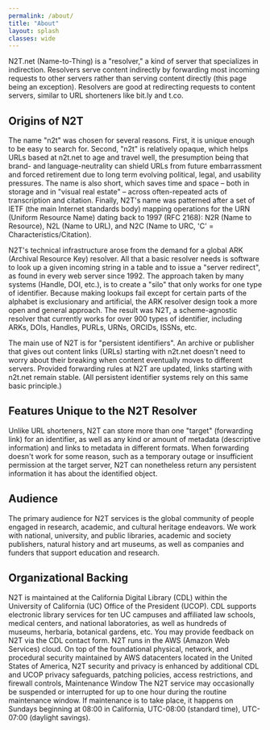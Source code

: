 ```yaml
---
permalink: /about/
title: "About"
layout: splash
classes: wide
---
```


N2T.net (Name-to-Thing) is a "resolver," a kind of server that specializes in indirection. Resolvers serve content indirectly by forwarding most incoming requests to other servers rather than serving content directly (this page being an exception). Resolvers are good at redirecting requests to content servers, similar to URL shorteners like bit.ly and t.co.

## Origins of N2T

The name "n2t" was chosen for several reasons. First, it is unique enough to be easy to search for. Second, "n2t" is relatively opaque, which helps URLs based at n2t.net to age and travel well, the presumption being that brand- and language-neutrality can shield URLs from future embarrassment and forced retirement due to long term evolving political, legal, and usability pressures. The name is also short, which saves time and space – both in storage and in "visual real estate" – across often-repeated acts of transcription and citation. Finally, N2T's name was patterned after a set of IETF (the main Internet standards body) mapping operations for the URN (Uniform Resource Name) dating back to 1997 (RFC 2168): N2R (Name to Resource), N2L (Name to URL), and N2C (Name to URC, 'C' = Characteristics/Citation).

N2T's technical infrastructure arose from the demand for a global ARK (Archival Resource Key) resolver. All that a basic resolver needs is software to look up a given incoming string in a table and to issue a "server redirect", as found in every web server since 1992. The approach taken by many systems (Handle, DOI, etc.), is to create a "silo" that only works for one type of identifier. Because making lookups fail except for certain parts of the alphabet is exclusionary and artificial, the ARK resolver design took a more open and general approach. The result was N2T, a scheme-agnostic resolver that currently works for over 900 types of identifier, including ARKs, DOIs, Handles, PURLs, URNs, ORCIDs, ISSNs, etc.

The main use of N2T is for "persistent identifiers". An archive or publisher that gives out content links (URLs) starting with n2t.net doesn't need to worry about their breaking when content eventually moves to different servers. Provided forwarding rules at N2T are updated, links starting with n2t.net remain stable. (All persistent identifier systems rely on this same basic principle.)

## Features Unique to the N2T Resolver

Unlike URL shorteners, N2T can store more than one "target" (forwarding link) for an identifier, as well as any kind or amount of metadata (descriptive information) and links to metadata in different formats. When forwarding doesn't work for some reason, such as a temporary outage or insufficient permission at the target server, N2T can nonetheless return any persistent information it has about the identified object.

## Audience

The primary audience for N2T services is the global community of people engaged in research, academic, and cultural heritage endeavors. We work with national, university, and public libraries, academic and society publishers, natural history and art museums, as well as companies and funders that support education and research.

## Organizational Backing

N2T is maintained at the California Digital Library (CDL) within the University of California (UC) Office of the President (UCOP). CDL supports electronic library services for ten UC campuses and affiliated law schools, medical centers, and national laboratories, as well as hundreds of museums, herbaria, botanical gardens, etc. You may provide feedback on N2T via the CDL contact form.
N2T runs in the AWS (Amazon Web Services) cloud. On top of the foundational physical, network, and procedural security maintained by AWS datacenters located in the United States of America, N2T security and privacy is enhanced by additional CDL and UCOP privacy safeguards, patching policies, access restrictions, and firewall controls,
Maintenance Window
The N2T service may occasionally be suspended or interrupted for up to one hour during the routine maintenance window. If maintenance is to take place, it happens on Sundays beginning at 08:00 in California, UTC-08:00 (standard time), UTC-07:00 (daylight savings).
